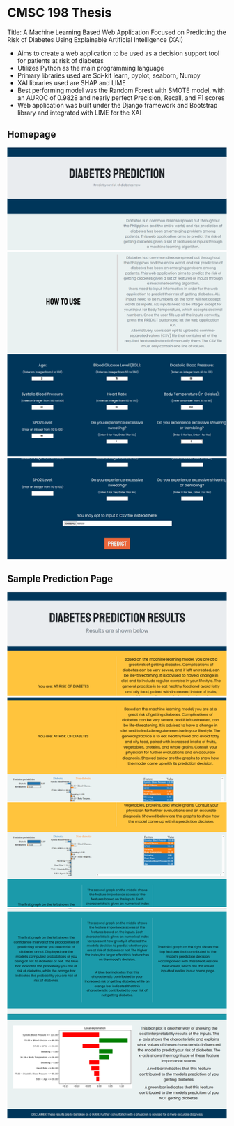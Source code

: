 # CMSC 198 Thesis
Title: A Machine Learning Based Web Application Focused on Predicting the Risk of Diabetes Using Explainable Artificial Intelligence (XAI)

- Aims to create a web application to be used as a decision support tool for patients at risk of diabetes
- Utilizes Python as the main programming language
- Primary libraries used are Sci-kit learn, pyplot, seaborn, Numpy
- XAI libraries used are SHAP and LIME
- Best performing model was the Random Forest with SMOTE model, with an AUROC of 0.9828 and nearly perfect Precision, Recall, and F1 scores
- Web application was built under the Django framework and Bootstrap library and integrated with LIME for the XAI


##
## Homepage
<img src="https://github.com/aragahan/thesis/blob/main/home1.png">
<img src="https://github.com/aragahan/thesis/blob/main/home2.png">
<img src="https://github.com/aragahan/thesis/blob/main/home3.png">
<img src="https://github.com/aragahan/thesis/blob/main/home4.png">

##
## Sample Prediction Page
<img src="https://github.com/aragahan/thesis/blob/main/predict1.png">
<img src="https://github.com/aragahan/thesis/blob/main/predict2.png">
<img src="https://github.com/aragahan/thesis/blob/main/predict3.png">
<img src="https://github.com/aragahan/thesis/blob/main/predict4.png">
<img src="https://github.com/aragahan/thesis/blob/main/predict5.png">
